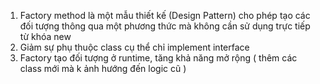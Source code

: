 1. Factory method là một mẫu thiết kế (Design Pattern) 
cho phép tạo các đối tượng thông qua một phương thức mà không cần sử dụng trực tiếp từ khóa new
2. Giảm sự phụ thuộc class cụ thể chỉ implement interface
3. Factory tạo đối tượng ở runtime, tăng khả năng mở rộng ( thêm các class mới mà k ảnh hướng đến logic cũ )